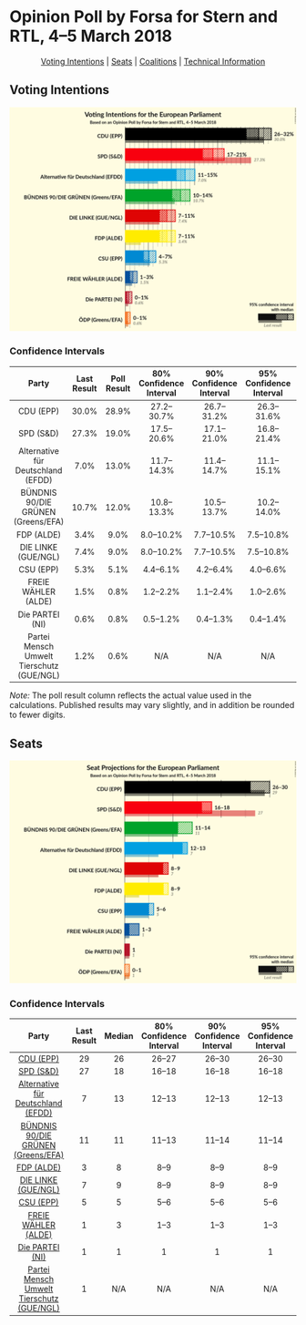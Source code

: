 # Opinion Poll by Forsa for Stern and RTL, 4–5 March 2018

<p align="center"><a href="#voting-intentions">Voting Intentions</a> | <a href="#seats">Seats</a> | <a href="#coalitions">Coalitions</a> | <a href="#technical-information">Technical Information</a></p>

## Voting Intentions

![Graph with voting intentions not yet produced](2018-03-05-Forsa.png "Voting Intentions")

### Confidence Intervals

| Party | Last Result | Poll Result | 80% Confidence Interval | 90% Confidence Interval | 95% Confidence Interval | 99% Confidence Interval |
|:-----:|:-----------:|:-----------:|:-----------------------:|:-----------------------:|:-----------------------:|:-----------------------:|
| CDU (EPP) | 30.0% | 28.9% | 27.2–30.7% |26.7–31.2% |26.3–31.6% |25.5–32.5% |
| SPD (S&D) | 27.3% | 19.0% | 17.5–20.6% |17.1–21.0% |16.8–21.4% |16.1–22.2% |
| Alternative für Deutschland (EFDD) | 7.0% | 13.0% | 11.7–14.3% |11.4–14.7% |11.1–15.1% |10.5–15.8% |
| BÜNDNIS 90/DIE GRÜNEN (Greens/EFA) | 10.7% | 12.0% | 10.8–13.3% |10.5–13.7% |10.2–14.0% |9.6–14.7% |
| FDP (ALDE) | 3.4% | 9.0% | 8.0–10.2% |7.7–10.5% |7.5–10.8% |7.0–11.4% |
| DIE LINKE (GUE/NGL) | 7.4% | 9.0% | 8.0–10.2% |7.7–10.5% |7.5–10.8% |7.0–11.4% |
| CSU (EPP) | 5.3% | 5.1% | 4.4–6.1% |4.2–6.4% |4.0–6.6% |3.6–7.1% |
| FREIE WÄHLER (ALDE) | 1.5% | 0.8% | 1.2–2.2% |1.1–2.4% |1.0–2.6% |0.9–2.9% |
| Die PARTEI (NI) | 0.6% | 0.8% | 0.5–1.2% |0.4–1.3% |0.4–1.4% |0.3–1.7% |
| Partei Mensch Umwelt Tierschutz (GUE/NGL) | 1.2% | 0.6% | N/A |N/A |N/A |N/A |

*Note:* The poll result column reflects the actual value used in the calculations. Published results may vary slightly, and in addition be rounded to fewer digits.

## Seats

![Graph with seats not yet produced](2018-03-05-Forsa-seats.png "Seats")

### Confidence Intervals

| Party | Last Result | Median | 80% Confidence Interval | 90% Confidence Interval | 95% Confidence Interval | 99% Confidence Interval |
|:-----:|:-----------:|:------:|:-----------------------:|:-----------------------:|:-----------------------:|:-----------------------:|
| <a href="#cdu-(epp)">CDU (EPP)</a> | 29 | 26 | 26–27 |26–30 |26–30 |25–30 |
| <a href="#spd-(s&d)">SPD (S&D)</a> | 27 | 18 | 16–18 |16–18 |16–18 |16–21 |
| <a href="#alternative-für-deutschland-(efdd)">Alternative für Deutschland (EFDD)</a> | 7 | 13 | 12–13 |12–13 |12–13 |11–13 |
| <a href="#bÜndnis-90/die-grÜnen-(greens/efa)">BÜNDNIS 90/DIE GRÜNEN (Greens/EFA)</a> | 11 | 11 | 11–13 |11–14 |11–14 |11–14 |
| <a href="#fdp-(alde)">FDP (ALDE)</a> | 3 | 8 | 8–9 |8–9 |8–9 |8–9 |
| <a href="#die-linke-(gue/ngl)">DIE LINKE (GUE/NGL)</a> | 7 | 9 | 8–9 |8–9 |8–9 |8–9 |
| <a href="#csu-(epp)">CSU (EPP)</a> | 5 | 5 | 5–6 |5–6 |5–6 |4–6 |
| <a href="#freie-wÄhler-(alde)">FREIE WÄHLER (ALDE)</a> | 1 | 3 | 1–3 |1–3 |1–3 |1–3 |
| <a href="#die-partei-(ni)">Die PARTEI (NI)</a> | 1 | 1 | 1 |1 |1 |1 |
| <a href="#partei-mensch-umwelt-tierschutz-(gue/ngl)">Partei Mensch Umwelt Tierschutz (GUE/NGL)</a> | 1 | N/A | N/A |N/A |N/A |N/A |

